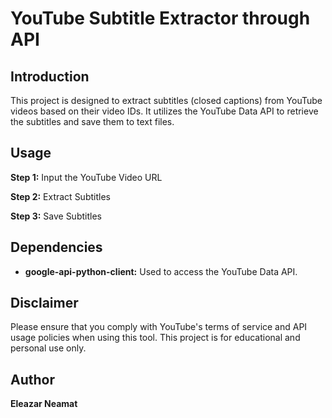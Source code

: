 # YouTube Subtitle Extractor through API

## Introduction

This project is designed to extract subtitles (closed captions) from YouTube videos based on their video IDs. It utilizes the YouTube Data API to retrieve the subtitles and save them to text files.

## Usage

**Step 1:** Input the YouTube Video URL

**Step 2:** Extract Subtitles

**Step 3:** Save Subtitles

## Dependencies

- **google-api-python-client:** Used to access the YouTube Data API.

## Disclaimer

Please ensure that you comply with YouTube's terms of service and API usage policies when using this tool. This project is for educational and personal use only.

## Author

**Eleazar Neamat**


